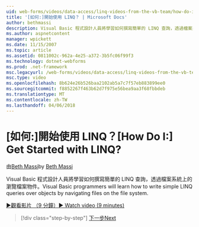 ```yaml
---
uid: web-forms/videos/data-access/linq-videos-from-the-vb-team/how-do-i-get-started-with-linq
title: '[如何:]開始使用 LINQ？ | Microsoft Docs'
author: bethmassi
description: Visual Basic 程式設計人員將學習如何撰寫簡單的 LINQ 查詢，透過檔案系統上的瀏覽檔案物件。
ms.author: aspnetcontent
manager: wpickett
ms.date: 11/15/2007
ms.topic: article
ms.assetid: 0811002c-962a-4e25-a372-3b5fc06f99f3
ms.technology: dotnet-webforms
ms.prod: .net-framework
msc.legacyurl: /web-forms/videos/data-access/linq-videos-from-the-vb-team/how-do-i-get-started-with-linq
msc.type: video
ms.openlocfilehash: 8b624e26b526baa2102ab5a7c7f57eb883899ee0
ms.sourcegitcommit: f8852267f463b62d7f975e56bea9aa3f68fbbdeb
ms.translationtype: MT
ms.contentlocale: zh-TW
ms.lasthandoff: 04/06/2018
---
```

<a name="how-do-i-get-started-with-linq"></a><span data-ttu-id="dc742-104">[如何:]開始使用 LINQ？</span><span class="sxs-lookup"><span data-stu-id="dc742-104">[How Do I:] Get Started with LINQ?</span></span>
====================
<span data-ttu-id="dc742-105">由[Beth Massi](https://github.com/bethmassi)</span><span class="sxs-lookup"><span data-stu-id="dc742-105">by [Beth Massi](https://github.com/bethmassi)</span></span>

<span data-ttu-id="dc742-106">Visual Basic 程式設計人員將學習如何撰寫簡單的 LINQ 查詢，透過檔案系統上的瀏覽檔案物件。</span><span class="sxs-lookup"><span data-stu-id="dc742-106">Visual Basic programmers will learn how to write simple LINQ queries over objects by navigating files on the file system.</span></span>

[<span data-ttu-id="dc742-107">&#9654;觀看影片 （9 分鐘）</span><span class="sxs-lookup"><span data-stu-id="dc742-107">&#9654; Watch video (9 minutes)</span></span>](https://channel9.msdn.com/Blogs/ASP-NET-Site-Videos/how-do-i-get-started-with-linq)

> [!div class="step-by-step"]
> [<span data-ttu-id="dc742-108">下一步</span><span class="sxs-lookup"><span data-stu-id="dc742-108">Next</span></span>](how-do-i-perform-group-and-aggregate-queries.md)

